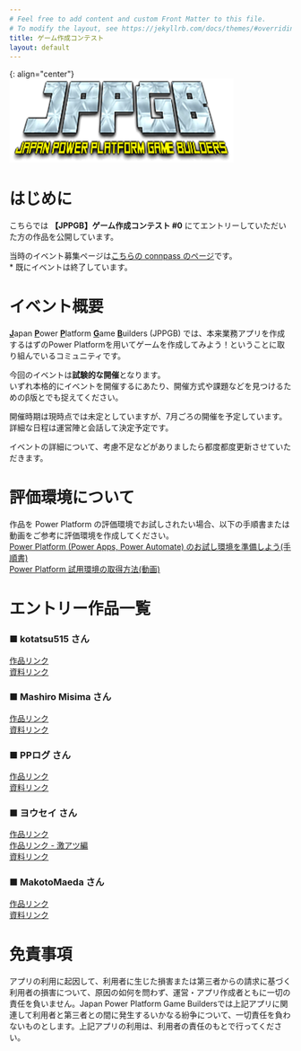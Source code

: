 ```yaml
---
# Feel free to add content and custom Front Matter to this file.
# To modify the layout, see https://jekyllrb.com/docs/themes/#overriding-theme-defaults
title: ゲーム作成コンテスト
layout: default
---
```


{: align="center"}
![JPPGB logo](JPPGB-logo.png)

# はじめに
こちらでは **【JPPGB】ゲーム作成コンテスト #0** にてエントリーしていただいた方の作品を公開しています。  

当時のイベント募集ページは[こちらの connpass のページ](https://jppgb.connpass.com/event/282845/)です。  
\* 既にイベントは終了しています。  

# イベント概要
<u><strong>J</strong></u>apan <u><strong>P</strong></u>ower <u><strong>P</strong></u>latform <u><strong>G</strong></u>ame <u><strong>B</strong></u>uilders (JPPGB) では、本来業務アプリを作成するはずのPower Platformを用いてゲームを作成してみよう！ということに取り組んでいるコミュニティです。  

今回のイベントは**試験的な開催**となります。  
いずれ本格的にイベントを開催するにあたり、開催方式や課題などを見つけるためのβ版とでも捉えてください。  

開催時期は現時点では未定としていますが、7月ごろの開催を予定しています。  
詳細な日程は運営陣と会話して決定予定です。  

イベントの詳細について、考慮不足などがありましたら都度都度更新させていただきます。  

# 評価環境について
作品を Power Platform の評価環境でお試しされたい場合、以下の手順書または動画をご参考に評価環境を作成してください。  
[Power Platform (Power Apps, Power Automate) のお試し環境を準備しよう(手順書)](https://qiita.com/nayoshik/items/0890e1261b6b40b69c15)  
[Power Platform 試用環境の取得方法(動画)](https://www.youtube.com/watch?v=B1ZH306oZHA&list=PL7N3d4aME9uzrktdMSHC8mI64blLFge6g)  


# エントリー作品一覧
### ■ kotatsu515 さん
[作品リンク](https://github.com/koruneko/JPPGB-GameContest-0/blob/main/01.kotatsu515さん/515_kotatsu_【JPPGB】ゲーム作成コンテスト%20#0_kotatsu515_暗記ゲーム.zip)  
[資料リンク](https://github.com/koruneko/JPPGB-GameContest-0/blob/main/01.kotatsu515さん/515_kotatsu_【JPPGB】ゲーム作成コンテスト%20kotatsu515_作品紹介.pptx)

### ■ Mashiro Misima さん
[作品リンク](https://github.com/koruneko/JPPGB-GameContest-0/blob/main/02.Masahiro%20Mishimaさん/Masahiro_Mishima_つくるRCサーキット_20230624225924.zip)  
[資料リンク](https://github.com/koruneko/JPPGB-GameContest-0/blob/main/02.Masahiro%20Mishimaさん/Masahiro_Mishima_作品紹介_つくるRCサーキット.pdf)

### ■ PPログ さん
[作品リンク](https://github.com/koruneko/JPPGB-GameContest-0/blob/main/03.PPログさん/PP_ログ_PPログ_リバーシ.msapp)  
[資料リンク](https://github.com/koruneko/JPPGB-GameContest-0/blob/main/03.PPログさん/PP_ログ_PPログ_リバーシ.msapp.mp4)

### ■ ヨウセイ さん
[作品リンク](https://github.com/koruneko/JPPGB-GameContest-0/blob/main/04.ヨウセイ/ニシムラ_ヨウセイ_Powerパチスロ1号機-ヨウセイVer-_20230625071309.zip)  
[作品リンク - 激アツ編](https://github.com/koruneko/JPPGB-GameContest-0/blob/main/04.ヨウセイ/ヨウセイ_ニシムラ_Powerパチスロ1号機-ヨウセイVer-激アツ編_20230715033442.zip)  
[資料リンク](https://github.com/koruneko/JPPGB-GameContest-0/blob/main/04.ヨウセイ/ヨウセイ_ニシムラ_Power%20パチスロ%201号機%20-ヨウセイVer–.pdf)

### ■ MakotoMaeda さん
[作品リンク](https://github.com/koruneko/JPPGB-GameContest-0/blob/main/05.MakotoMaeda/Makoto_Maeda_CheeseRat(MakotoMaeda)_20230625105006.zip)  
[資料リンク](https://github.com/koruneko/JPPGB-GameContest-0/blob/main/05.MakotoMaeda/Makoto_Maeda_ReadMe.txt)


# 免責事項
アプリの利用に起因して、利用者に生じた損害または第三者からの請求に基づく利用者の損害について、原因の如何を問わず、運営・アプリ作成者ともに一切の責任を負いません。Japan Power Platform Game Buildersでは上記アプリに関連して利用者と第三者との間に発生するいかなる紛争について、一切責任を負わないものとします。上記アプリの利用は、利用者の責任のもとで行ってください。  